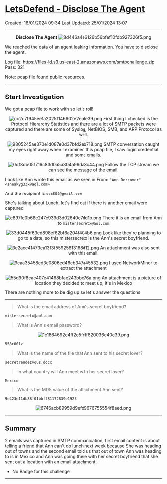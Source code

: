 # [LetsDefend - Disclose The Agent](https://app.letsdefend.io/challenge/disclose-the-agent)
Created: 16/01/2024 09:34
Last Updated: 25/01/2024 13:07
* * *
<div align=center>

**Disclose The Agent**
![8d446a4e6126b56bfef10fdb927326f5.png](/resources/8d446a4e6126b56bfef10fdb927326f5.png)
</div>

We reached the data of an agent leaking information. You have to disclose the agent.

Log file: https://files-ld.s3.us-east-2.amazonaws.com/smtpchallenge.zip Pass: 321

Note: pcap file found public resources.
* * *
## Start Investigation
We got a pcap file to work with so let's roll!
<div align=center>

![cc2c7f945ee1a20251146602e2ea1e39.png](/resources/cc2c7f945ee1a20251146602e2ea1e39.png)
First thing I checked is the Protocol Hierarchy Statistics and there are a lot of SMTP packets were captured and there are some of Syslog, NetBIOS, SMB, and ARP Protocol as well.

![9805245ae370e1d087e0d37bfd2eb718.png](/resources/9805245ae370e1d087e0d37bfd2eb718.png)
SMTP conversation caught my eyes right away when I examined this pcap file, I saw login credential and some emails.

![0df3db051716c83d0a5a304a96da3c44.png](/resources/0df3db051716c83d0a5a304a96da3c44.png)
Follow the TCP stream we can see the message of the email.
</div>

Look like Ann wrote this email as we seen in From: `"Ann Dercover" <sneakyg33k@aol.com>`

And the recipient is `sec558@gmail.com`

She's talking about Lunch, let's find out if there is another email were captured
<div align=center>

![c897fc0b68e247c939d3d02640c7dd1b.png](/resources/c897fc0b68e247c939d3d02640c7dd1b.png)
There it is an email from Ann to `mistersecretx@aol.com`

![33d0445f63ed898ef62bf6a204f404b6.png](/resources/33d0445f63ed898ef62bf6a204f404b6.png)
Look like they're planning to go to a date, so this mistersecretx is the Ann's secret boyfriend.

![3e2acc41473ea13f3f55925813168d12.png](/resources/3e2acc41473ea13f3f55925813168d12.png)
An attachment was also sent with this email.

![9caa35458cd3c0806ed46cb347a45532.png](/resources/9caa35458cd3c0806ed46cb347a45532.png)
I used NetworkMiner to extract the attachment

![55d90f8cac407e41468bfae243bbc76a.png](/resources/55d90f8cac407e41468bfae243bbc76a.png)
An attachment is a picture of location they decided to meet up, It's in Mexico
</div>

There are nothing more to be dig up so let's answer the questions

* * *
> What is the email address of Ann's secret boyfriend?
```
mistersecretx@aol.com
```

> What is Ann's email password?

<div align=center>

![1c1864692c4ff2c5fcff820036c40c39.png](/resources/1c1864692c4ff2c5fcff820036c40c39.png)
</div>

```
558r00lz
```


> What is the name of the file that Ann sent to his secret lover?
```
secretrendezvous.docx
```

> In what country will Ann meet with her secret lover?
```
Mexico
```

> What is the MD5 value of the attachment Ann sent?
```
9e423e11db88f01bbff81172839e1923
```
<div align=center>

![6746acb89959d9efd9676755554f8aed.png](/resources/6746acb89959d9efd9676755554f8aed.png)
</div>

* * *
## Summary
2 emails was captured in SMTP communication, first email content is about telling a friend that Ann can't do lunch next week because She was heading out of towns and the second email told us that out of town Ann was heading to is in Mexico and Ann was going there with her secret boyfriend that she sent out a location with an email attachment.

* No Badge for this challenge
* * *